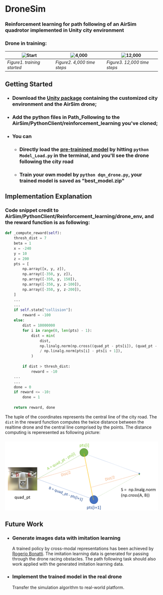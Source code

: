 # DroneSim
### Reinforcement learning for path following of an AirSim quadrotor implemented in Unity city environment
### Drone in training:
|![Start](Images/Training_Started.gif)      |![4,000](Images/4,000_time_steps.gif)         |   ![12,000](Images/12,000_time_steps.gif)        |
| -----------                               | -----------                                  | ---------                                        |
| *Figure1. training started*    | *Figure2. 4,000 time steps*    |*Figure3. 12,000 time steps*   |
## Getting Started
- ### Download the [Unity package](https://github.com/RealBrandonChen/DroneSim/releases/download/unity/Path_following_quadrotor.unitypackage) containing the customized city environment and the AirSim drone;
- ### Add the python files in Path_Following to the AirSim/PythonClient/reinforcement_learning you've cloned;
- ### You can
  - ### Directly load the [pre-trainined model](https://github.com/RealBrandonChen/DroneSim/releases/download/unity/path_following_model.zip) by hitting `python Model_Load.py` in the terminal, and you'll see the drone following the city road
  - ### Train your own model by `python dqn_drone.py`, your trained model is saved as "best_model.zip"
## Implementation Explanation
### Code snippet credit to AirSim/PythonClient/Reinforcement_learning/drone_env, and the reward function is as following:
```python
def _compute_reward(self):
    thresh_dist = 7
    beta = 1
    x = -240
    y = 10
    z = 200
    pts = [
        np.array([x, y, z]),
        np.array([-350, y, z]),
        np.array([-350, y, 150]),
        np.array([-350, y, z-100]),
        np.array([-350, y, z-200]),
    ]
    ...
    ...
    if self.state["collision"]:
        reward = -100
    else:
        dist = 10000000
        for i in range(0, len(pts) - 1):
            dist = min(
                dist,
                np.linalg.norm(np.cross((quad_pt - pts[i]), (quad_pt - pts[i + 1])))
                / np.linalg.norm(pts[i] - pts[i + 1]),
            )

        if dist > thresh_dist:
            reward = -10
    ...
    ...
    done = 0
    if reward <= -10:
        done = 1

    return reward, done
```
The tuple of the coordinates represents the central line of the city road. The `dist` in the reward function computes the twice distance between the realtime drone and the central line comprised by the points. The distance computing is reperesented as following picture:
###
![Explanation fot the distance computing](Images/Explanation.png)
## Future Work
- ### Generate images data with imitation learning
  A trained policy by cross-modal representations has been achieved by [Rogerio Bonatti](https://github.com/microsoft/AirSim-Drone-Racing-VAE-Imitation). The imitation learning data is generated for passing through the drone racing obstacles. The path following task should also work applied with the generated imitation learning data.
- ### Implement the trained model in the real drone
  Transfer the simulation algorithm to real-world platform.
